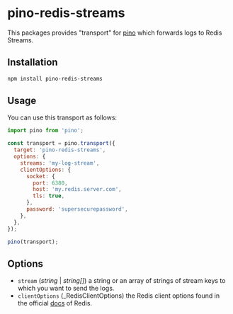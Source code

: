# pino-redis-streams

This packages provides "transport" for [pino](https://www.npmjs.com/package/pino) which forwards logs to Redis Streams.

## Installation

```bash
npm install pino-redis-streams
```

## Usage

You can use this transport as follows:

```javascript
import pino from 'pino';

const transport = pino.transport({
  target: 'pino-redis-streams',
  options: {
    streams: 'my-log-stream',
    clientOptions: {
      socket: {
        port: 6380,
        host: 'my.redis.server.com',
        tls: true,
      },
      password: 'supersecurepassword',
    },
  },
});

pino(transport);
```

## Options

- `stream` (_string_ | _string[]_) a string or an array of strings of stream keys to which you want to send the logs.
- `clientOptions` (\_RedisClientOptions) the Redis client options found in the official [docs](https://github.com/redis/node-redis/blob/master/docs/client-configuration.md) of Redis.
